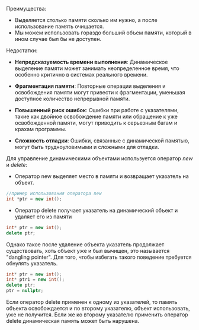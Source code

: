 Преимущества: 
- Выделяется столько памяти сколько им нужно, а после использование память очищается.
- Мы можем использовать гораздо больший объем памяти, который в ином случае был бы не доступен.

Недостатки: 
- **Непредсказуемость времени выполнения**: Динамическое выделение памяти может занимать неопределенное время, что особенно критично в системах реального времени.

- **Фрагментация памяти**: Повторные операции выделения и освобождения памяти могут привести к фрагментации, уменьшая доступное количество непрерывной памяти.

- **Повышенный риск ошибок**: Ошибки при работе с указателями, такие как двойное освобождение памяти или обращение к уже освобожденной памяти, могут приводить к серьезным багам и крахам программы.

- **Сложность отладки**: Ошибки, связанные с динамической памятью, могут быть трудноуловимыми и сложными для отладки.

Для управление динамическими объектами используется оператор *new* и *delete*:
 - Оператор new выделяет место в памяти и возвращает указатель на объект.
```cpp
//пример использования оператора new
int *ptr = new int();
```
 - Оператор delete получает указатель на динамический объект и удаляет его из памяти
 ```cpp
 int* ptr = new int();
 delete ptr;
```

Однако такое после удаление объекта указатель продолжает существовать, хоть объект уже и был вычищен, это называется "dangling pointer". Для того, чтобы избегать такого поведение требуется обнулять указатель. 
```cpp
int* ptr = new int();
int* ptr1 = new int();
delete ptr;
ptr = nullptr;
```

Если оператор delete применен к одному из указателей, то память объекта освобождается и по второму указателю, объект использовать, уже не получится. Если же ко второму указателю применить оператор delete динамическая память может быть нарушена.

